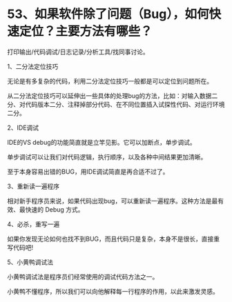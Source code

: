 # 53、如果软件除了问题（Bug），如何快速定位？主要方法有哪些？

打印输出/代码调试/日志记录/分析工具/找同事讨论。

1、二分法定位技巧

无论是有多复杂的代码，利用二分法定位技巧一般都是可以定位到问题所在。

从二分法定位技巧可以延伸出一些具体的处理bug的方法，比如：对输入数据二分、对代码版本二分、注释掉部分代码、在不同位置插入试探性代码、对运行环境二分。

2、IDE调试

IDE的VS debug的功能简直就是立竿见影。它可以加断点，单步调试。

单步调试可以让我们对代码逻辑，执行顺序，以及各种中间结果更加清晰。

至于本身容易出错的BUG，用IDE调试简直是再合适不过了。

3、重新读一遍程序

相对新手程序员来说，如果代码出现bug，可以重新读一遍程序。这种方法是最有效、最快速的 Debug 方式。

4、必杀，重写一遍

如果你发现无论如何也找不到BUG，而且代码只是复杂，本身不是很长，直接重写代码吧!

5、小黄鸭调试法

小黄鸭调试法是程序员们经常使用的调试代码方法之一。

小黄鸭不懂程序，所以我们可以向他解释每一行程序的作用，以此来激发灵感。 
